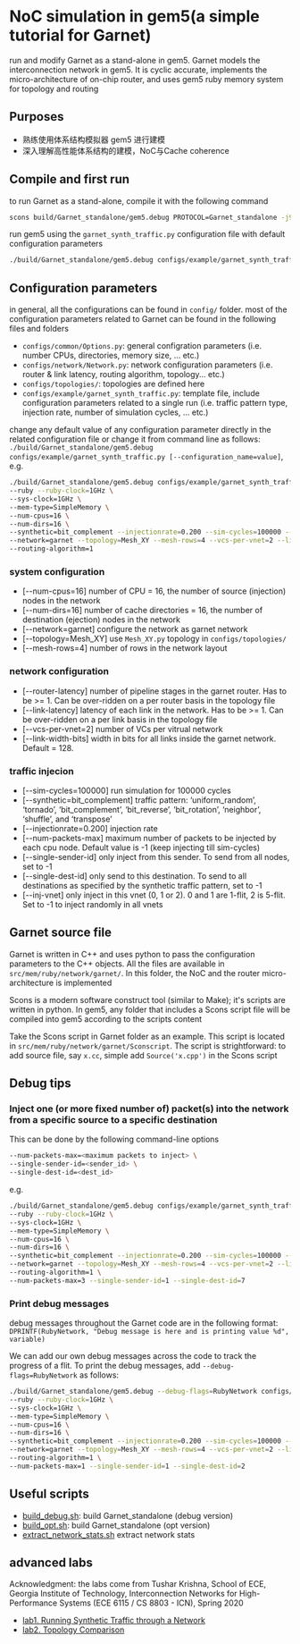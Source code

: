 # NoC simulation in gem5(a simple tutorial for Garnet)
run and modify Garnet as a stand-alone in gem5. Garnet models the interconnection network in gem5. It is cyclic accurate, implements the micro-architecture of on-chip router, and uses gem5 ruby memory system for topology and routing

## Purposes
- 熟练使用体系结构模拟器 gem5 进行建模
- 深入理解高性能体系结构的建模，NoC与Cache coherence

## Compile and first run
to run Garnet as a stand-alone, compile it with the following command

```sh
scons build/Garnet_standalone/gem5.debug PROTOCOL=Garnet_standalone -j9
```

run gem5 using the `garnet_synth_traffic.py` configuration file with default configuration parameters

```sh
./build/Garnet_standalone/gem5.debug configs/example/garnet_synth_traffic.py 
```

## Configuration parameters
in general, all the configurations can be found in `config/` folder. most of the configuration parameters related to Garnet can be found in the following files and folders
- `configs/common/Options.py`: general configration parameters (i.e. number CPUs, directories, memory size, ... etc.)  
- `configs/network/Network.py`: network configuration parameters (i.e. router & link latency, routing algorithm, topology... etc.) 
- `configs/topologies/`: topologies are defined here
- `configs/example/garnet_synth_traffic.py`: template file, include configuration parameters related to a single run (i.e. traffic pattern type, injection rate, number of simulation cycles, ... etc.)

change any default value of any configuration parameter directly in the related configuration file or change it from command line as follows: `./build/Garnet_standalone/gem5.debug configs/example/garnet_synth_traffic.py [--configuration_name=value]`, e.g.

```sh
./build/Garnet_standalone/gem5.debug configs/example/garnet_synth_traffic.py \
--ruby --ruby-clock=1GHz \
--sys-clock=1GHz \
--mem-type=SimpleMemory \
--num-cpus=16 \
--num-dirs=16 \
--synthetic=bit_complement --injectionrate=0.200 --sim-cycles=100000 --num-packets-max=30000 --inj-vnet=2 \
--network=garnet --topology=Mesh_XY --mesh-rows=4 --vcs-per-vnet=2 --link-latency=1 --router-latency=1 \
--routing-algorithm=1
```

### system configuration
- [--num-cpus=16] number of CPU = 16, the number of source (injection) nodes in the network
- [--num-dirs=16] number of cache directories = 16, the number of destination (ejection) nodes in the network
- [--network=garnet] configure the network as garnet network
- [--topology=Mesh_XY] use `Mesh_XY.py` topology in `configs/topologies/`
- [--mesh-rows=4] number of rows in the network layout

### network configuration
- [--router-latency] number of pipeline stages in the garnet router. Has to be >= 1. Can be over-ridden on a per router basis in the topology file
- [--link-latency] latency of each link in the network. Has to be >= 1. Can be over-ridden on a per link basis in the topology file
- [--vcs-per-vnet=2] number of VCs per vitrual network
- [--link-width-bits] width in bits for all links inside the garnet network. Default = 128.

### traffic injecion
- [--sim-cycles=100000] run simulation for 100000 cycles
- [--synthetic=bit_complement] traffic pattern:  ‘uniform_random’, ‘tornado’, ‘bit_complement’, ‘bit_reverse’, ‘bit_rotation’, ‘neighbor’, ‘shuffle’, and ‘transpose’
- [--injectionrate=0.200] injection rate
- [--num-packets-max] maximum number of packets to be injected by each cpu node. Default value is -1 (keep injecting till sim-cycles)
- [--single-sender-id] only inject from this sender. To send from all nodes, set to -1
- [--single-dest-id] only send to this destination. To send to all destinations as specified by the synthetic traffic pattern, set to -1
- [--inj-vnet] only inject in this vnet (0, 1 or 2). 0 and 1 are 1-flit, 2 is 5-flit. Set to -1 to inject randomly in all vnets

## Garnet source file 
Garnet is written in C++ and uses python to pass the configuration parameters to the C++ objects. All the files are available in `src/mem/ruby/network/garnet/`. In this folder, the NoC and the router micro-architecture is implemented

Scons is a modern software construct tool (similar to Make); it's scripts are written in python. In gem5, any folder that includes a Scons script file will be compiled into gem5 according to the scripts content

Take the Scons script in Garnet folder as an example. This script is located in `src/mem/ruby/network/garnet/Sconscript`. The script is strightforward: to add source file, say `x.cc`, simple add `Source('x.cpp')` in the Scons script

## Debug tips
### Inject one (or more fixed number of) packet(s) into the network from a specific source to a specific destination

This can be done by the following command-line options
```sh
--num-packets-max=<maximum packets to inject> \
--single-sender-id=<sender_id> \
--single-dest-id=<dest_id>
```
e.g.
```sh
./build/Garnet_standalone/gem5.debug configs/example/garnet_synth_traffic.py \
--ruby --ruby-clock=1GHz \
--sys-clock=1GHz \
--mem-type=SimpleMemory \
--num-cpus=16 \
--num-dirs=16 \
--synthetic=bit_complement --injectionrate=0.200 --sim-cycles=100000 --inj-vnet=2 \
--network=garnet --topology=Mesh_XY --mesh-rows=4 --vcs-per-vnet=2 --link-latency=1 --router-latency=1 \
--routing-algorithm=1 \
--num-packets-max=3 --single-sender-id=1 --single-dest-id=7
```

### Print debug messages
debug messages throughout the Garnet code are in the following format:
`DPRINTF(RubyNetwork, "Debug message is here and is printing value %d", variable)`

We can add our own debug messages across the code to track the progress of a flit. To print the debug messages, add `--debug-flags=RubyNetwork` as follows:

```sh
./build/Garnet_standalone/gem5.debug --debug-flags=RubyNetwork configs/example/garnet_synth_traffic.py \
--ruby --ruby-clock=1GHz \
--sys-clock=1GHz \
--mem-type=SimpleMemory \
--num-cpus=16 \
--num-dirs=16 \
--synthetic=bit_complement --injectionrate=0.200 --sim-cycles=100000 --inj-vnet=2 \
--network=garnet --topology=Mesh_XY --mesh-rows=4 --vcs-per-vnet=2 --link-latency=1 --router-latency=1 \
--routing-algorithm=1 \
--num-packets-max=1 --single-sender-id=1 --single-dest-id=2
```

## Useful scripts
- [build_debug.sh](./my_scripts/build_debug.sh): build Garnet_standalone (debug version)
- [build_opt.sh](./my_scripts/build_opt.sh): build Garnet_standalone (opt version)
- [extract_network_stats.sh](./my_scripts/extract_network_stats.sh) extract network stats

## advanced labs
Acknowledgment: the labs come from Tushar Krishna, School of ECE, Georgia Institute of Technology, Interconnection Networks for High-Performance Systems (ECE 6115 / CS 8803 - ICN), Spring 2020
- [lab1. Running Synthetic Traffic through a Network](./ICN_lab/lab1/)
- [lab2. Topology Comparison](./ICN_lab/lab2/)
